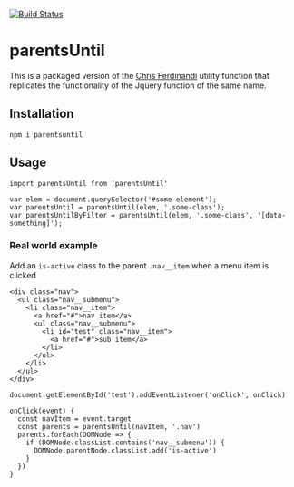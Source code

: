 [![Build Status](https://travis-ci.org/freaksauce/parentsUntil.svg?branch=master)](https://travis-ci.org/freaksauce/parentsUntil)

# parentsUntil
This is a packaged version of the [Chris Ferdinandi](https://gomakethings.com) utility function that replicates the functionality of the Jquery function of the same name.

## Installation
```
npm i parentsuntil
```

## Usage
```
import parentsUntil from 'parentsUntil'

var elem = document.querySelector('#some-element');
var parentsUntil = parentsUntil(elem, '.some-class');
var parentsUntilByFilter = parentsUntil(elem, '.some-class', '[data-something]');
```

### Real world example
Add an `is-active` class to the parent `.nav__item` when a menu item is clicked

```
<div class="nav">
  <ul class="nav__submenu">
    <li class="nav__item">
      <a href="#">nav item</a>
      <ul class="nav__submenu">
        <li id="test" class="nav__item">
          <a href="#">sub item</a>
        </li>
      </ul>
    </li>
  </ul>
</div>

document.getElementById('test').addEventListener('onClick', onClick)

onClick(event) {
  const navItem = event.target
  const parents = parentsUntil(navItem, '.nav')
  parents.forEach(DOMNode => {
    if (DOMNode.classList.contains('nav__submenu')) {
      DOMNode.parentNode.classList.add('is-active')
    }
  })
}
```